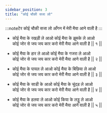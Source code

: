 ```yaml
---
sidebar_position: 3
title: "कोई चौकी सजा लो"
---
```


:::noteटेर
कोई चौकी सजा लो आँगन में मेरी मैया आने वाली है
:::

- कोई मैया के रखड़ी ले आओ कोई मैया के झुमके ले आओ <br/>
  कोई जोर से जय जय कार करो मेरी मैया आने वाली है || १ ||

- कोई मैया के हार ले आओ कोई मैया के गजरा ले आओ <br/>
  कोई जोर से जय जय कार करो मेरी मैया आने वाली है || २ ||

- कोई मैया के पायल ले आओ कोई मैया के बिछिया ले आओ <br/>
  कोई जोर से जय जय कार करो मेरी मैया आने वाली है || ३ ||

- कोई मैया के साडी के आओ कोई मैया के चूंदड़ ले आओ <br/>
  कोई जोर से जय जय कार करो मेरी मैया आने वाली है || ४ ||

- कोई मैया के हलवा ले आओ कोई किया के लड्डू ले आओ <br/>
  कोई जोर से जय जय कार करो मेरी मैया आने वाली है || ५ ||
